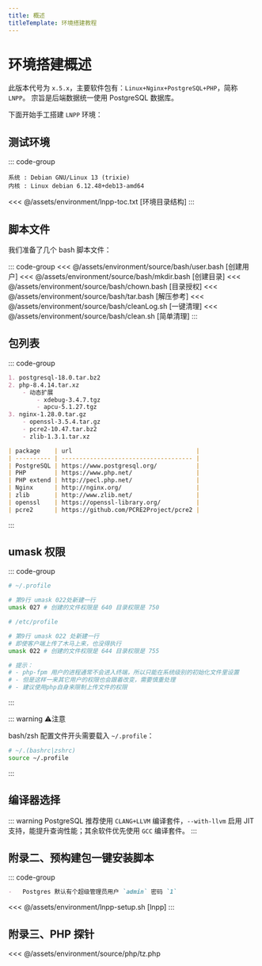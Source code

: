 ```yaml
---
title: 概述
titleTemplate: 环境搭建教程
---
```


# 环境搭建概述

此版本代号为 `x.5.x`，主要软件包有：`Linux+Nginx+PostgreSQL+PHP`，简称 `LNPP`。
宗旨是后端数据统一使用 PostgreSQL 数据库。

下面开始手工搭建 `LNPP` 环境：

## 测试环境

::: code-group

```[debian13]
系统 : Debian GNU/Linux 13 (trixie)
内核 : Linux debian 6.12.48+deb13-amd64
```

<<< @/assets/environment/lnpp-toc.txt [环境目录结构]
:::

## 脚本文件

我们准备了几个 bash 脚本文件：

::: code-group
<<< @/assets/environment/source/bash/user.bash [创建用户]
<<< @/assets/environment/source/bash/mkdir.bash [创建目录]
<<< @/assets/environment/source/bash/chown.bash [目录授权]
<<< @/assets/environment/source/bash/tar.bash [解压参考]
<<< @/assets/environment/source/bash/cleanLog.sh [一键清理]
<<< @/assets/environment/source/bash/clean.sh [简单清理]
:::

## 包列表

::: code-group

```md [包列表]
1. postgresql-18.0.tar.bz2
2. php-8.4.14.tar.xz
    - 动态扩展
        - xdebug-3.4.7.tgz
        - apcu-5.1.27.tgz
3. nginx-1.28.0.tar.gz
    - openssl-3.5.4.tar.gz
    - pcre2-10.47.tar.bz2
    - zlib-1.3.1.tar.xz
```

```md [包下载]
| package    | url                                   |
| ---------- | ------------------------------------- |
| PostgreSQL | https://www.postgresql.org/           |
| PHP        | https://www.php.net/                  |
| PHP extend | http://pecl.php.net/                  |
| Nginx      | http://nginx.org/                     |
| zlib       | http://www.zlib.net/                  |
| openssl    | https://openssl-library.org/          |
| pcre2      | https://github.com/PCRE2Project/pcre2 |
```

:::

<!-- 引入请求生命周期 -->
<!--@include: ./trait/lifecycle.md-->

<!-- 引入用户说明 -->
<!--@include: ./trait/userinfo.md-->

<!-- 引入用户权限 -->
<!--@include: ./trait/user_power.md-->

## umask 权限

::: code-group

```bash [开发用户]
# ~/.profile

# 第9行 umask 022处新建一行
umask 027 # 创建的文件权限是 640 目录权限是 750
```

```bash [php-fpm 用户]
# /etc/profile

# 第9行 umask 022 处新建一行
# 即使客户端上传了木马上来，也没得执行
umask 022 # 创建的文件权限是 644 目录权限是 755

# 提示：
# - php-fpm 用户的进程通常不会进入终端，所以只能在系统级别的初始化文件里设置
# - 但是这样一来其它用户的权限也会跟着改变，需要慎重处理
# - 建议使用php自身来限制上传文件的权限
```

:::

::: warning :warning:注意

bash/zsh 配置文件开头需要载入 `~/.profile`：

```bash
# ~/.(bashrc|zshrc)
source ~/.profile
```

:::

## 编译器选择

::: warning PostgreSQL 推荐使用 `CLANG+LLVM` 编译套件，`--with-llvm` 启用 JIT 支持，能提升查询性能；其余软件优先使用 `GCC` 编译套件。
:::

<!-- 引入系统优化 -->
<!--@include: ./trait/kernel.md-->

<!-- 引入日志管理 -->
<!--@include: ./trait/log_management.md-->

<!-- 引入手动安装依赖 -->
<!--@include: ./trait/package_install.md-->

<!-- 引入输出重定向 -->
<!--@include: ./trait/output.md-->

## 附录二、预构建包一键安装脚本

::: code-group

```md [说明]
-   Postgres 默认有个超级管理员用户 `admin` 密码 `1`
```

<<< @/assets/environment/lnpp-setup.sh [lnpp]
:::

## 附录三、PHP 探针

<<< @/assets/environment/source/php/tz.php
